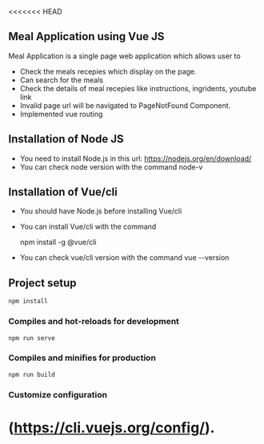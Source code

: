 <<<<<<< HEAD
## Meal Application using Vue JS
Meal Application is a single page web application which allows user to

* Check the meals recepies which display on the page.
* Can search for the meals
* Check the details of meal recepies like instructions, ingridents, youtube link
* Invalid page url will be navigated to PageNotFound Component.
* Implemented vue routing

## Installation of Node JS
* You need to install Node.js in this url: https://nodejs.org/en/download/
* You can check node version with the command node-v

## Installation of Vue/cli
* You should have Node.js before installing Vue/cli
* You can install Vue/cli with the command

  npm install -g @vue/cli
 
* You can check vue/cli version with the command vue --version

## Project setup
```
npm install
```

### Compiles and hot-reloads for development
```
npm run serve
```

### Compiles and minifies for production
```
npm run build
```

### Customize configuration

(https://cli.vuejs.org/config/).
=======


